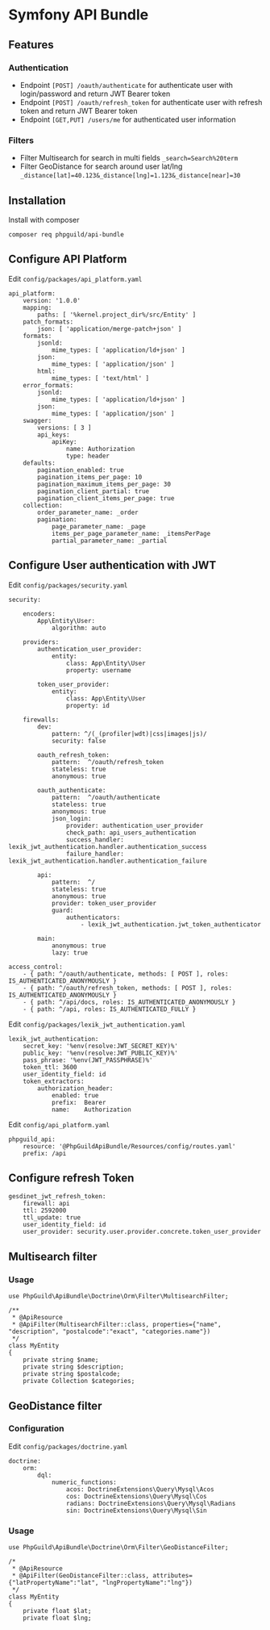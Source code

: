 # Symfony API Bundle

## Features

### Authentication
- Endpoint `[POST] /oauth/authenticate` for authenticate user with login/password and return JWT Bearer token
- Endpoint `[POST] /oauth/refresh_token` for authenticate user with refresh token and return JWT Bearer token
- Endpoint `[GET,PUT] /users/me` for authenticated user information

### Filters
- Filter Multisearch for search in multi fields `_search=Search%20term`
- Filter GeoDistance for search around user lat/lng `_distance[lat]=40.123&_distance[lng]=1.123&_distance[near]=30`

## Installation

Install with composer

    composer req phpguild/api-bundle

## Configure API Platform

Edit `config/packages/api_platform.yaml`

    api_platform:
        version: '1.0.0'
        mapping:
            paths: [ '%kernel.project_dir%/src/Entity' ]
        patch_formats:
            json: [ 'application/merge-patch+json' ]
        formats:
            jsonld:
                mime_types: [ 'application/ld+json' ]
            json:
                mime_types: [ 'application/json' ]
            html:
                mime_types: [ 'text/html' ]
        error_formats:
            jsonld:
                mime_types: [ 'application/ld+json' ]
            json:
                mime_types: [ 'application/json' ]
        swagger:
            versions: [ 3 ]
            api_keys:
                apiKey:
                    name: Authorization
                    type: header
        defaults:
            pagination_enabled: true
            pagination_items_per_page: 10
            pagination_maximum_items_per_page: 30
            pagination_client_partial: true
            pagination_client_items_per_page: true
        collection:
            order_parameter_name: _order
            pagination:
                page_parameter_name: _page
                items_per_page_parameter_name: _itemsPerPage
                partial_parameter_name: _partial

## Configure User authentication with JWT

Edit `config/packages/security.yaml`

    security:

        encoders:
            App\Entity\User:
                algorithm: auto

        providers:
            authentication_user_provider:
                entity:
                    class: App\Entity\User
                    property: username

            token_user_provider:
                entity:
                    class: App\Entity\User
                    property: id

        firewalls:
            dev:
                pattern: ^/(_(profiler|wdt)|css|images|js)/
                security: false

            oauth_refresh_token:
                pattern:  ^/oauth/refresh_token
                stateless: true
                anonymous: true
    
            oauth_authenticate:
                pattern:  ^/oauth/authenticate
                stateless: true
                anonymous: true
                json_login:
                    provider: authentication_user_provider
                    check_path: api_users_authentication
                    success_handler: lexik_jwt_authentication.handler.authentication_success
                    failure_handler: lexik_jwt_authentication.handler.authentication_failure
    
            api:
                pattern:  ^/
                stateless: true
                anonymous: true
                provider: token_user_provider
                guard:
                    authenticators:
                        - lexik_jwt_authentication.jwt_token_authenticator

            main:
                anonymous: true
                lazy: true

    access_control:
        - { path: ^/oauth/authenticate, methods: [ POST ], roles: IS_AUTHENTICATED_ANONYMOUSLY }
        - { path: ^/oauth/refresh_token, methods: [ POST ], roles: IS_AUTHENTICATED_ANONYMOUSLY }
        - { path: ^/api/docs, roles: IS_AUTHENTICATED_ANONYMOUSLY }
        - { path: ^/api, roles: IS_AUTHENTICATED_FULLY }


Edit `config/packages/lexik_jwt_authentication.yaml`

    lexik_jwt_authentication:
        secret_key: '%env(resolve:JWT_SECRET_KEY)%'
        public_key: '%env(resolve:JWT_PUBLIC_KEY)%'
        pass_phrase: '%env(JWT_PASSPHRASE)%'
        token_ttl: 3600
        user_identity_field: id
        token_extractors:
            authorization_header:
                enabled: true
                prefix:  Bearer
                name:    Authorization

Edit `config/api_platform.yaml`

    phpguild_api:
        resource: '@PhpGuildApiBundle/Resources/config/routes.yaml'
        prefix: /api

## Configure refresh Token

    gesdinet_jwt_refresh_token:
        firewall: api
        ttl: 2592000
        ttl_update: true
        user_identity_field: id
        user_provider: security.user.provider.concrete.token_user_provider

## Multisearch filter

### Usage

    use PhpGuild\ApiBundle\Doctrine\Orm\Filter\MultisearchFilter;
    
    /**
     * @ApiResource
     * @ApiFilter(MultisearchFilter::class, properties={"name", "description", "postalcode":"exact", "categories.name"})
     */
    class MyEntity
    {
        private string $name;
        private string $description;
        private string $postalcode;
        private Collection $categories;

## GeoDistance filter

### Configuration

Edit `config/packages/doctrine.yaml`

    doctrine:
        orm:
            dql:
                numeric_functions:
                    acos: DoctrineExtensions\Query\Mysql\Acos
                    cos: DoctrineExtensions\Query\Mysql\Cos
                    radians: DoctrineExtensions\Query\Mysql\Radians
                    sin: DoctrineExtensions\Query\Mysql\Sin

### Usage

    use PhpGuild\ApiBundle\Doctrine\Orm\Filter\GeoDistanceFilter;
    
    /*
     * @ApiResource
     * @ApiFilter(GeoDistanceFilter::class, attributes={"latPropertyName":"lat", "lngPropertyName":"lng"})
     */
    class MyEntity
    {
        private float $lat;
        private float $lng;
